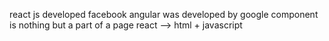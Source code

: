 react js developed facebook
angular was developed by google
component is nothing but a part of a page
react --> html + javascript
